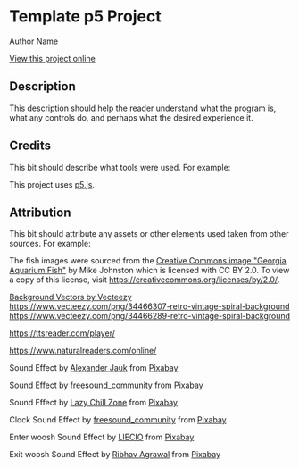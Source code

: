 # Template p5 Project

Author Name

[View this project online](URL_FOR_THE_RUNNING_PROJECT)

## Description

This description should help the reader understand what the program is, what any controls do, and perhaps what the
desired experience it.

## Credits

This bit should describe what tools were used. For example:

This project uses [p5.js](https://p5js.org).

## Attribution

This bit should attribute any assets or other elements used taken from other sources. For example:

The fish images were sourced from
the [Creative Commons image "Georgia Aquarium Fish"](https://search.creativecommons.org/photos/96f6f770-eac1-488c-8abb-16bee7bcc874)
by Mike Johnston which is licensed with CC BY 2.0. To view a copy of this license,
visit https://creativecommons.org/licenses/by/2.0/.

<a href="https://www.vecteezy.com/free-vector/background">Background Vectors by Vecteezy</a>
https://www.vecteezy.com/png/34466307-retro-vintage-spiral-background
https://www.vecteezy.com/png/34466289-retro-vintage-spiral-background

https://ttsreader.com/player/

https://www.naturalreaders.com/online/

Sound Effect
by <a href="https://pixabay.com/users/alex_jauk-16800354/?utm_source=link-attribution&utm_medium=referral&utm_campaign=music&utm_content=195970">
Alexander Jauk</a>
from <a href="https://pixabay.com//?utm_source=link-attribution&utm_medium=referral&utm_campaign=music&utm_content=195970">
Pixabay</a>

Sound Effect
by <a href="https://pixabay.com/users/freesound_community-46691455/?utm_source=link-attribution&utm_medium=referral&utm_campaign=music&utm_content=104587">
freesound_community</a>
from <a href="https://pixabay.com//?utm_source=link-attribution&utm_medium=referral&utm_campaign=music&utm_content=104587">
Pixabay</a>

Sound Effect
by <a href="https://pixabay.com/users/lazychillzone-40482846/?utm_source=link-attribution&utm_medium=referral&utm_campaign=music&utm_content=223546">
Lazy Chill Zone</a>
from <a href="https://pixabay.com//?utm_source=link-attribution&utm_medium=referral&utm_campaign=music&utm_content=223546">
Pixabay</a>

Clock Sound Effect
by <a href="https://pixabay.com/users/freesound_community-46691455/?utm_source=link-attribution&utm_medium=referral&utm_campaign=music&utm_content=58822">
freesound_community</a>
from <a href="https://pixabay.com//?utm_source=link-attribution&utm_medium=referral&utm_campaign=music&utm_content=58822">
Pixabay</a>

Enter woosh Sound Effect
by <a href="https://pixabay.com/users/liecio-3298866/?utm_source=link-attribution&utm_medium=referral&utm_campaign=music&utm_content=109592">
LIECIO</a>
from <a href="https://pixabay.com//?utm_source=link-attribution&utm_medium=referral&utm_campaign=music&utm_content=109592">
Pixabay</a>

Exit woosh Sound Effect
by <a href="https://pixabay.com/users/ribhavagrawal-39286533/?utm_source=link-attribution&utm_medium=referral&utm_campaign=music&utm_content=230554">
Ribhav Agrawal</a>
from <a href="https://pixabay.com/sound-effects//?utm_source=link-attribution&utm_medium=referral&utm_campaign=music&utm_content=230554">
Pixabay</a>